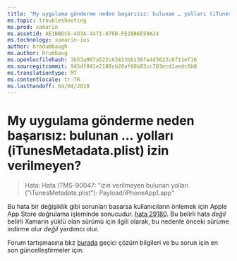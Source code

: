 ```yaml
---
title: 'My uygulama gönderme neden başarısız: bulunan … yolları (iTunesMetadata.plist) izin verilmeyen?'
ms.topic: troubleshooting
ms.prod: xamarin
ms.assetid: AE1BBDC6-4D3A-4471-876B-FE28B6E59A24
ms.technology: xamarin-ios
author: bradumbaugh
ms.author: brumbaug
ms.openlocfilehash: 3b53a967a522c63413bb136fa4d3622c6f11ef16
ms.sourcegitcommit: 945df041e2180cb20af08b83cc703ecd1aedc6b0
ms.translationtype: MT
ms.contentlocale: tr-TR
ms.lasthandoff: 04/04/2018
---
```

# <a name="why-does-my-app-submission-fail-with-disallowed-paths--itunesmetadataplist--found-at--"></a>My uygulama gönderme neden başarısız: bulunan … yolları (iTunesMetadata.plist) izin verilmeyen?

> Hata: Hata ITMS-90047: "izin verilmeyen bulunan yolları ("iTunesMetadata.plist"): Payload/iPhoneApp1.app"

Bu hata bir değişiklik gibi sorunları basarsa kullanıcıların önlemek için Apple App Store doğrulama işleminde sonucudur. [hata 29180](https://bugzilla.xamarin.com/show_bug.cgi?id=29180). Bu belirli hata _değil_ belirli Xamarin yüklü olan sürümü için ilgili olarak, bu nedenle önceki sürüme indirme olur _değil_ yardımcı olur.

Forum tartışmasına bkz [burada](https://forums.xamarin.com/discussion/40388/disallowed-paths-itunesmetadata-plist-found-at-when-submitting-to-app-store/p1) geçici çözüm bilgileri ve bu sorun için en son güncelleştirmeler için.
